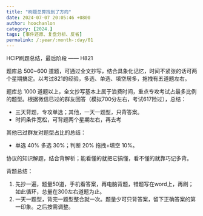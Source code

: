 ```yaml
---
title: "刷题总算找到了方向"
date: 2024-07-07 20:05:46 +0800
author: hoochanlon
category: [2024.]
tags: [事件还原、复盘分析、反省]
permalink: /:year/:month-:day/01
---
```


HCIP刷题总结，最后阶段 —— H821 <!-- more -->

题库总 500~600 道题，可通过全文抄写，结合具象化记忆，时间不紧张的话可两个星期搞定。以考过821的经验，多选、单选、填空居多，拖拽有五道题左右。

题库总 1000 道题以上，全文抄写基本上属于浪费时间，重点专攻考试占最多比例的题型。根据微信已过的群友回答（模拟700分左右，考试617险过），总结：

* 三天背题，专攻单选；其他，一天一题型，只背答案。
* 时间条件宽松，可背题两个星期左右，再去考

其他已过群友对题型占比的总结：

* 单选 40% 多选 30%；判断 20% 拖拽+填空 10%。

协议的知识解题，结合背解析；能看懂的就把它搞懂，看不懂的就靠巧记多背。

背题总结：

1. 先抄一遍，题量50道，手机看答案，再电脑背题，错题写在word上，再刷；如此循环，总量在300左右道题为止。
2. 一天一题型，背完一题型整合就一次。题量少可只背答案，留下正确答案的第一印象。之后按需调整。

